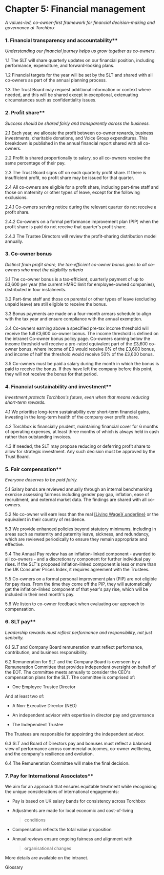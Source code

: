 # Chapter 5: Financial management

*A values-led, co-owner-first framework for financial decision-making
and governance at Torchbox*

### 1. Financial transparency and accountability**

*Understanding our financial journey helps us grow together as co-owners.*

1.1 The SLT will share quarterly updates on our financial position, including performance, expenditure, and forward-looking plans.

1.2 Financial targets for the year will be set by the SLT and shared with all co-owners as part of the annual planning process.

1.3 The Trust Board may request additional information or context where needed, and this will be shared except in exceptional, extenuating circumstances such as confidentiality issues.



### 2. Profit share**

*Success should be shared fairly and transparently across the business.*

2.1 Each year, we allocate the profit between co-owner rewards, business
investments, charitable donations, and Voice Group expenditures. This
breakdown is published in the annual financial report shared with all
co-owners.

2.2 Profit is shared proportionally to salary, so all co-owners receive
the same percentage of their pay.

2.3 The Trust Board signs off on each quarterly profit share. If there
is insufficient profit, no profit share may be issued for that quarter.

2.4 All co-owners are eligible for a profit share, including part-time
staff and those on maternity or other types of leave, except for the
following exclusions.

2.4.1 Co-owners serving notice during the relevant quarter do not
receive a profit share.

2.4.2 Co-owners on a formal performance improvement plan (PIP) when the
profit share is paid do not receive that quarter's profit share.

2.4.3 The Trustee Directors will review the profit-sharing distribution
model annually.

### 3. Co-owner bonus

*Distinct from profit share, the tax-efficient co-owner bonus goes to
all co-owners who meet the eligibility criteria*

3.1 The co-owner bonus is a tax-efficient, quarterly payment of up to
£3,600 per year (the current HMRC limit for employee-owned companies),
distributed in four instalments.

3.2 Part-time staff and those on parental or other types of leave
(excluding unpaid leave) are still eligible to receive the bonus.

3.3 Bonus payments are made on a four-month arrears schedule to align
with the tax year and ensure compliance with the annual exemption.

3.4 Co-owners earning above a specified pre-tax income threshold will
receive the full £3,600 co-owner bonus. The income threshold is defined
on the intranet Co-owner bonus policy page. Co-owners earning below the
income threshold will receive a pro-rated equivalent part of the £3,600
co-owner bonus, where income of £0 would receive 0% of the £3,600 bonus,
and income of half the threshold would receive 50% of the £3,600 bonus.

3.5 Co-owners must be paid a salary during the month in which the bonus
is paid to receive the bonus. If they have left the company before this
point, they will not receive the bonus for that period.

### 4. Financial sustainability and investment**

*Investment protects Torchbox's future, even when that means reducing
short-term rewards.*

4.1 We prioritise long-term sustainability over short-term financial
gains, investing in the long-term health of the company over profit
share.

4.2 Torchbox is financially prudent, maintaining financial cover for 6
months of operating expenses, at least three months of which is always
held in cash rather than outstanding invoices.

4.3 If needed, the SLT may propose reducing or deferring profit share to
allow for strategic investment. Any such decision must be approved by
the Trust Board.

### 5. Fair compensation**

*Everyone deserves to be paid fairly.*

5.1 Salary bands are reviewed annually through an internal benchmarking
exercise assessing fairness including gender pay gap, inflation, ease of
recruitment, and external market data. The findings are shared with all
co-owners.

5.2 No co-owner will earn less than the real [[Living
Wage]{.underline}](https://www.livingwage.org.uk/what-real-living-wage)
or the equivalent in their country of residence.

5.3 We provide enhanced policies beyond statutory minimums, including in
areas such as maternity and paternity leave, sickness, and redundancy,
which are reviewed periodically to ensure they remain appropriate and
effective.

5.4 The Annual Pay review has an inflation-linked component - awarded to
all co-owners - and a discretionary component for further individual pay
rises. If the SLT's proposed inflation-linked component is less or more
than the UK Consumer Prices Index, it requires agreement with the
Trustees.

5.5 Co-owners on a formal personal improvement plan (PIP) are not
eligible for pay rises. From the time they come off the PIP, they will
automatically get the inflation-linked component of that year's pay
rise, which will be included in their next month's pay.

5.6 We listen to co-owner feedback when evaluating our approach to
compensation.

### 

### 6. SLT pay**

*Leadership rewards must reflect performance and responsibility, not
just seniority.*

6.1 SLT and Company Board remuneration must reflect performance,
contribution, and business responsibility.

6.2 Remuneration for SLT and the Company Board is overseen by a
Remuneration Committee that provides independent oversight on behalf of
the EOT. The committee meets annually to consider the CEO's compensation
plans for the SLT. The committee is comprised of:

-   One Employee Trustee Director

And at least two of:

-   A Non-Executive Director (NED)

-   An independent advisor with expertise in director pay and governance

-   The Independent Trustee

The Trustees are responsible for appointing the independent advisor.

6.3 SLT and Board of Directors pay and bonuses must reflect a balanced
view of performance across commercial outcomes, co-owner wellbeing, and
the company's resilience and evolution.

6.4 The Remuneration Committee will make the final decision.

### 7. Pay for International Associates**

We aim for an approach that ensures equitable treatment while
recognising the unique considerations of international engagements:

-   Pay is based on UK salary bands for consistency across Torchbox

-   Adjustments are made for local economic and cost-of-living
    > conditions

-   Compensation reflects the total value proposition

-   Annual reviews ensure ongoing fairness and alignment with
    > organisational changes

More details are available on the intranet.

Glossary
